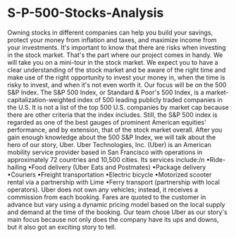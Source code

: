 # S-P-500-Stocks-Analysis

Owning stocks in different companies can help you build your savings, protect your money from inflation and taxes, and maximize income from your investments. It's important to know that there are risks when investing in the stock market. That's the part where our project comes in handy. We will take you on a mini-tour in the stock market. We expect you to have a clear understanding of the stock market and be aware of the right time and make use of the right opportunity to invest your money in, when the time is risky to invest, and when it's not even worth it.
Our focus will be on the 500 S&P Index.
The S&P 500 Index, or Standard & Poor's 500 Index, is a market-capitalization-weighted index of 500 leading publicly traded companies in the U.S. It is not a list of the top 500 U.S. companies by market cap because there are other criteria that the index includes. Still, the S&P 500 index is regarded as one of the best gauges of prominent American equities' performance, and by extension, that of the stock market overall.
After you gain enough knowledge about the 500 S&P Index, we will talk about the hero of our story, Uber.
Uber Technologies, Inc. (Uber) is an American mobility service provider based in San Francisco with operations in approximately 72 countries and 10,500 cities. Its services include:/n
•Ride-hailing
•Food delivery (Uber Eats and Postmates)
•Package delivery
•Couriers
•Freight transportation
•Electric bicycle
•Motorized scooter rental via a partnership with Lime
•Ferry transport (partnership with local operators).
Uber does not own any vehicles; instead, it receives a commission from each booking. Fares are quoted to the customer in advance but vary using a dynamic pricing model based on the local supply and demand at the time of the booking.
Our team chose Uber as our story's main focus because not only does the company have its ups and downs, but it also got an exciting story to tell.
